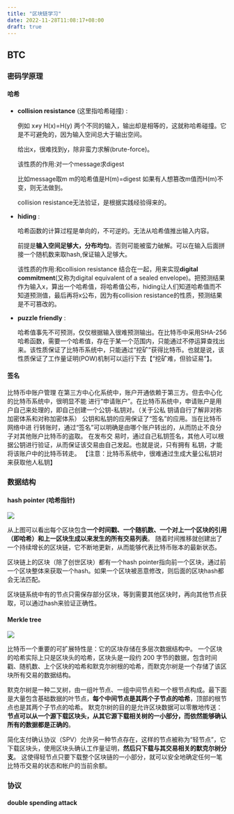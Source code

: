 ```yaml
---
title: "区块链学习"
date: 2022-11-28T11:08:17+08:00
draft: true
---
```


## BTC 

### 密码学原理

#### 哈希

- **collision resistance** (这里指哈希碰撞) : 
  
	例如 x≠y H(x)=H(y) 两个不同的输入，输出却是相等的，这就称哈希碰撞。它是不可避免的，因为输入空间总大于输出空间。
	
	给出x，很难找到y，除非蛮力求解(brute-force)。

	该性质的作用:对一个message求digest

	比如message取m m的哈希值是H(m)=digest 如果有人想篡改m值而H(m)不变，则无法做到。

	collision resistance无法验证，是根据实践经验得来的。

- **hiding** : 
  
	哈希函数的计算过程是单向的，不可逆的。无法从哈希值推出输入内容。

	前提是**输入空间足够大，分布均匀**。否则可能被蛮力破解。可以在输入后面拼接一个随机数来取hash,保证输入足够大。

	该性质的作用:和collision resistance 结合在一起，用来实现**digital commitment**(又称为digital equivalent of a sealed envelope)。把预测结果作为输入x，算出一个哈希值，将哈希值公布，hiding让人们知道哈希值而不知道预测值，最后再将x公布，因为有collision resistance的性质，预测结果是不可篡改的。 

- **puzzle friendly** :
  
	哈希值事先不可预测，仅仅根据输入很难预测输出。在比特币中采用SHA-256哈希函数，需要一个哈希值，存在于某一个范围内，只能通过不停运算查找出来。该性质保证了比特币系统中，只能通过“挖矿”获得比特币。也就是说，该性质保证了工作量证明(POW)机制可以运行下去【“挖矿难，但验证易”】。

#### 签名

比特币中账户管理 在第三方中心化系统中，账户开通依赖于第三方。但去中心化的比特币系统中，很明显不能
进行“申请账户”。在比特币系统中，申请账户是用户自己来处理的，即自己创建一个公钥-私钥对。（关于公私
钥请自行了解非对称加密体系和对称加密体系） 公钥和私钥的应用保证了“签名”的应用。当在比特币网络中进
行转账时，通过“签名”可以明确是由哪个账户转出的，从而防止不良分子对其他账户比特币的盗取。 在发布交
易时，通过自己私钥签名，其他人可以根据公钥进行验证，从而保证该交易由自己发起。也就是说，只有拥有
私钥，才能将该账户中的比特币转走。 【注意：比特币系统中，很难通过生成大量公私钥对来获取他人私钥】

### 数据结构

#### hash pointer (哈希指针)

![](https://s2.loli.net/2022/11/28/8ReVK2i7LQqWsld.png)

从上图可以看出每个区块包含**一个时间戳、一个随机数、一个对上一个区块的引用（即哈希）和上一区块生成以来发生的所有交易列表**。 随着时间推移就创建出了一个持续增长的区块链，它不断地更新，从而能够代表比特币账本的最新状态。

区块链上的区块（除了创世区块）都有一个hash pointer指向前一个区块，通过前一个区块整体来获取一个hash。如果一个区块被恶意修改，则后面的区块hash都会无法匹配。

区块链系统中有的节点只需保存部分区块，等到需要其他区块时，再向其他节点获取，可以通过hash来验证正确性。

#### Merkle tree

![](https://s2.loli.net/2022/11/28/fKRoqOe94NlCHLj.png)

比特币一个重要的可扩展特性是：它的区块存储在多层次数据结构中。 一个区块的哈希实际上只是区块头的哈希，区块头是一段约 200 字节的数据，包含时间戳、随机数、上个区块的哈希和默克尔树根的哈希，而默克尔树是一个存储了该区块所有交易的数据结构。

默克尔树是一种二叉树，由一组叶节点、一组中间节点和一个根节点构成。最下面是大量包含基础数据的叶节点，**每个中间节点是其两个子节点的哈希**，顶部的根节点也是其两个子节点的哈希。 默克尔树的目的是允许区块数据可以零散地传送：**节点可以从一个源下载区块头，从其它源下载相关树的一小部分，而依然能够确认所有的数据都是正确的**。

简化支付确认协议（SPV）允许另一种节点存在，这样的节点被称为“轻节点”，它下载区块头，使用区块头确认工作量证明，**然后只下载与其交易相关的默克尔树分支**。 这使得轻节点只要下载整个区块链的一小部分，就可以安全地确定任何一笔比特币交易的状态和帐户的当前余额。

### 协议

#### double spending attack


#### 